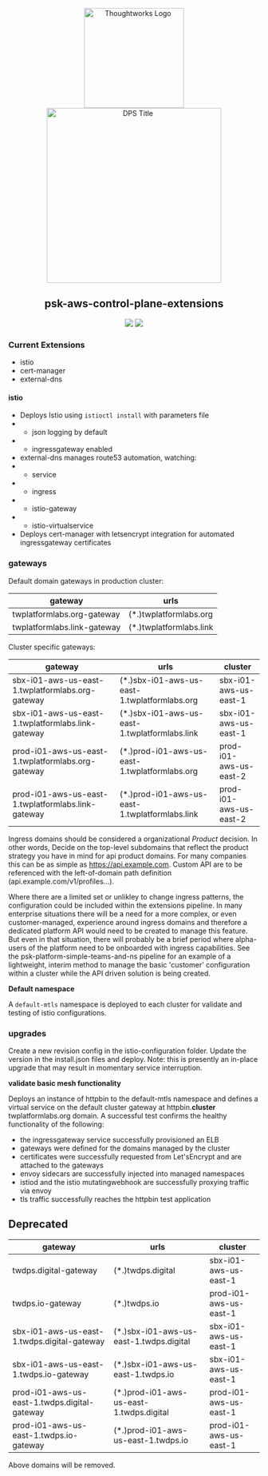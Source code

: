 <div align="center">
	<p>
	<img alt="Thoughtworks Logo" src="https://raw.githubusercontent.com/twplatformlabs/static/master/thoughtworks_flamingo_wave.png?sanitize=true" width=200 /><br />
	<img alt="DPS Title" src="https://raw.githubusercontent.com/twplatformlabs/static/master/EMPCPlatformStarterKitsImage.png?sanitize=true" width=350/><br />
	<h2>psk-aws-control-plane-extensions</h2>
	<a href="https://opensource.org/licenses/MIT"><img src="https://img.shields.io/github/license/twplatformlabs/psk-aws-control-plane-extensions"></a> <a href="https://aws.amazon.com"><img src="https://img.shields.io/badge/-deployed-blank.svg?style=social&logo=amazon"></a>
	</p>
</div>

### Current Extensions

- istio
- cert-manager
- external-dns


#### istio

- Deploys Istio using `istioctl install` with parameters file
- - json logging by default
- - ingressgateway enabled
- external-dns manages route53 automation, watching:
- - service
- - ingress
- - istio-gateway
- - istio-virtualservice
- Deploys cert-manager with letsencrypt integration for automated ingressgateway certificates

### gateways

Default domain gateways in production cluster:  

| gateway                       | urls                      |
|-------------------------------|---------------------------|
| twplatformlabs.org-gateway    | (*.)twplatformlabs.org    |
| twplatformlabs.link-gateway   | (*.)twplatformlabs.link   |


Cluster specific gateways:

| gateway                                             | urls                                            |  cluster                |
|-----------------------------------------------------|-------------------------------------------------|-------------------------|
| sbx-i01-aws-us-east-1.twplatformlabs.org-gateway    | (*.)sbx-i01-aws-us-east-1.twplatformlabs.org    | sbx-i01-aws-us-east-1   |
| sbx-i01-aws-us-east-1.twplatformlabs.link-gateway   | (*.)sbx-i01-aws-us-east-1.twplatformlabs.link   | sbx-i01-aws-us-east-1   |
| prod-i01-aws-us-east-1.twplatformlabs.org-gateway   | (*.)prod-i01-aws-us-east-1.twplatformlabs.org   | prod-i01-aws-us-east-2  |
| prod-i01-aws-us-east-1.twplatformlabs.link-gateway  | (*.)prod-i01-aws-us-east-1.twplatformlabs.link  | prod-i01-aws-us-east-2  |

Ingress domains should be considered a organizational _Product_ decision. In other words, Decide on the top-level subdomains that reflect the product strategy you have in mind for api product domains. For many companies this can be as simple as https://api.example.com. Custom API are to be referenced with the left-of-domain path definition (api.example.com/v1/profiles...).  

Where there are a limited set or unlikley to change ingress patterns, the configuration could be included within the extensions pipeline. In many enterprise situations there will be a need for a more complex, or even customer-managed, experience around ingress domains and therefore a dedicated platform API would need to be created to manage this feature. But even in that situation, there will probably be a brief period where alpha-users of the platform need to be onboarded with ingress capabilities. See the psk-platform-simple-teams-and-ns pipeline for an example of a lightweight, interim method to manage the basic 'customer' configuration within a cluster while the API driven solution is being created.  

**Default namespace**  

A `default-mtls` namespace is deployed to each cluster for validate and testing of istio configurations.

### upgrades

Create a new revision config in the istio-configuration folder. Update the version in the install.json files and deploy. Note: this is presently an in-place upgrade that may result in momentary service interruption.

**validate basic mesh functionality**  

Deploys an instance of httpbin to the default-mtls namespace and defines a virtual service on the default cluster gateway at httpbin.__cluster__ twplatformlabs.org domain. A successful test confirms the healthy functionality of the following:  
- the ingressgateway service successfully provisioned an ELB
- gateways were defined for the domains managed by the cluster
- certificates were successfully requested from Let'sEncrypt and are attached to the gateways
- envoy sidecars are successfully injected into managed namespaces
- istiod and the istio mutatingwebhook are successfully proxying traffic via envoy
- tls traffic successfully reaches the httpbin test application

## Deprecated

| gateway                                       | urls                                     |  cluster                |
|-----------------------------------------------|------------------------------------------|-------------------------|
| twdps.digital-gateway                         | (*.)twdps.digital                        | sbx-i01-aws-us-east-1   |
| twdps.io-gateway                              | (*.)twdps.io                             | prod-i01-aws-us-east-1  |
| sbx-i01-aws-us-east-1.twdps.digital-gateway   | (*.)sbx-i01-aws-us-east-1.twdps.digital  | sbx-i01-aws-us-east-1   |
| sbx-i01-aws-us-east-1.twdps.io-gateway        | (*.)sbx-i01-aws-us-east-1.twdps.io       | sbx-i01-aws-us-east-1   |
| prod-i01-aws-us-east-1.twdps.digital-gateway  | (*.)prod-i01-aws-us-east-1.twdps.digital | prod-i01-aws-us-east-1  |
| prod-i01-aws-us-east-1.twdps.io-gateway       | (*.)prod-i01-aws-us-east-1.twdps.io      | prod-i01-aws-us-east-1  |

Above domains will be removed.  